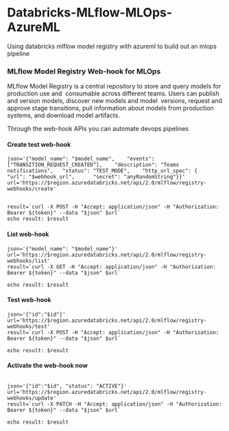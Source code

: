 # Databricks-MLflow-MLOps-AzureML
Using databricks mlflow model registry with azureml to build out an mlops pipeline




### MLflow Model Registry Web-hook for MLOps

MLflow Model Registry is a central repository to store and query models for production use and  consumable across different teams. Users can publish and version models, discover new models and model  versions, request and approve stage transitions, pull information about models from production  systems, and download model artifacts.

Through the web-hook APIs you can automate devops pipelines

#### Create test web-hook 

```
json='{"model_name": "$model_name",    "events": ["TRANSITION_REQUEST_CREATED"],    "description": "Teams notifications",   "status": "TEST_MODE",    "http_url_spec": {      "url": "$webhook_url",      "secret": "anyRandomString"}}'
url='https://$region.azuredatabricks.net/api/2.0/mlflow/registry-webhooks/create'


result=`curl -X POST -H "Accept: application/json" -H "Authorization: Bearer ${token}" --data "$json" $url`
echo result: $result
```


#### List web-hook 

```
json='{"model_name": "$model_name"}'
url='https://$region.azuredatabricks.net/api/2.0/mlflow/registry-webhooks/list'
result=`curl -X GET -H "Accept: application/json" -H "Authorization: Bearer ${token}" --data "$json" $url`

echo result: $result
```

#### Test web-hook 

```
json='{"id":"$id"}'
url='https://$region.azuredatabricks.net/api/2.0/mlflow/registry-webhooks/test'
result=`curl -X POST -H "Accept: application/json" -H "Authorization: Bearer ${token}" --data "$json" $url`

echo result: $result
```

#### Activate the web-hook now
```

json='{"id":"$id", "status": "ACTIVE"}'
url='https://$region.azuredatabricks.net/api/2.0/mlflow/registry-webhooks/update'
result=`curl -X PATCH -H "Accept: application/json" -H "Authorization: Bearer ${token}" --data "$json" $url`

echo result: $result
```






